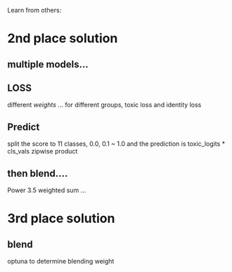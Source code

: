 Learn from others:

# 2nd place solution

## multiple models...

## LOSS
different *weights* ... for different groups, 
toxic loss and identity loss 
## Predict

split the score to 11 classes, 0.0, 0.1 ~ 1.0
and the prediction is toxic_logits * cls_vals zipwise product

## then blend....
Power 3.5 weighted sum ...


# 3rd place solution

## blend
optuna to determine blending weight 
